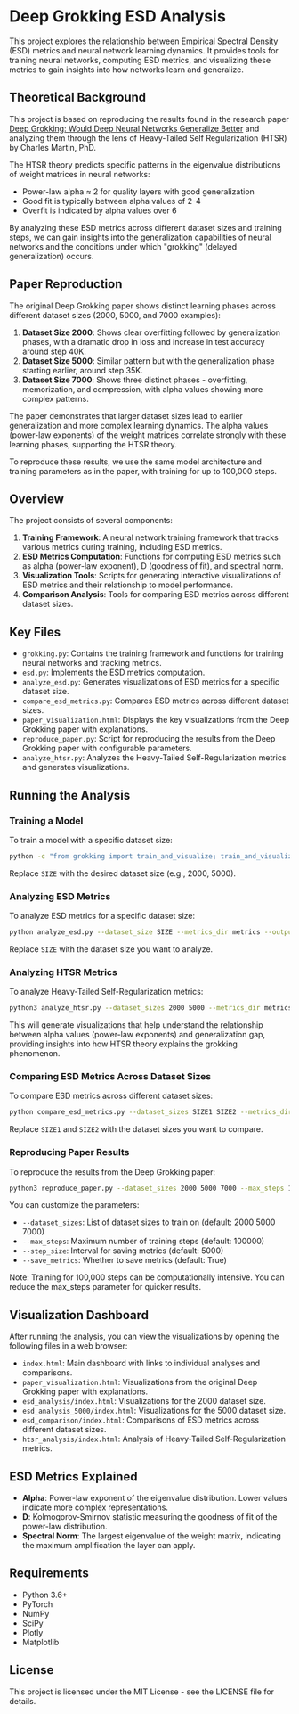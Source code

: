 # Deep Grokking ESD Analysis

This project explores the relationship between Empirical Spectral Density (ESD) metrics and neural network learning dynamics. It provides tools for training neural networks, computing ESD metrics, and visualizing these metrics to gain insights into how networks learn and generalize.

## Theoretical Background

This project is based on reproducing the results found in the research paper [Deep Grokking: Would Deep Neural Networks Generalize Better](https://arxiv.org/html/2405.19454v1) and analyzing them through the lens of Heavy-Tailed Self Regularization (HTSR) by Charles Martin, PhD.

The HTSR theory predicts specific patterns in the eigenvalue distributions of weight matrices in neural networks:
- Power-law alpha ≈ 2 for quality layers with good generalization
- Good fit is typically between alpha values of 2-4
- Overfit is indicated by alpha values over 6

By analyzing these ESD metrics across different dataset sizes and training steps, we can gain insights into the generalization capabilities of neural networks and the conditions under which "grokking" (delayed generalization) occurs.

## Paper Reproduction

The original Deep Grokking paper shows distinct learning phases across different dataset sizes (2000, 5000, and 7000 examples):

1. **Dataset Size 2000**: Shows clear overfitting followed by generalization phases, with a dramatic drop in loss and increase in test accuracy around step 40K.
2. **Dataset Size 5000**: Similar pattern but with the generalization phase starting earlier, around step 35K.
3. **Dataset Size 7000**: Shows three distinct phases - overfitting, memorization, and compression, with alpha values showing more complex patterns.

The paper demonstrates that larger dataset sizes lead to earlier generalization and more complex learning dynamics. The alpha values (power-law exponents) of the weight matrices correlate strongly with these learning phases, supporting the HTSR theory.

To reproduce these results, we use the same model architecture and training parameters as in the paper, with training for up to 100,000 steps.

## Overview

The project consists of several components:

1. **Training Framework**: A neural network training framework that tracks various metrics during training, including ESD metrics.
2. **ESD Metrics Computation**: Functions for computing ESD metrics such as alpha (power-law exponent), D (goodness of fit), and spectral norm.
3. **Visualization Tools**: Scripts for generating interactive visualizations of ESD metrics and their relationship to model performance.
4. **Comparison Analysis**: Tools for comparing ESD metrics across different dataset sizes.

## Key Files

- `grokking.py`: Contains the training framework and functions for training neural networks and tracking metrics.
- `esd.py`: Implements the ESD metrics computation.
- `analyze_esd.py`: Generates visualizations of ESD metrics for a specific dataset size.
- `compare_esd_metrics.py`: Compares ESD metrics across different dataset sizes.
- `paper_visualization.html`: Displays the key visualizations from the Deep Grokking paper with explanations.
- `reproduce_paper.py`: Script for reproducing the results from the Deep Grokking paper with configurable parameters.
- `analyze_htsr.py`: Analyzes the Heavy-Tailed Self-Regularization metrics and generates visualizations.

## Running the Analysis

### Training a Model

To train a model with a specific dataset size:

```bash
python -c "from grokking import train_and_visualize; train_and_visualize(train_dataset_sizes=[SIZE], max_steps=10000, step_size=1000)"
```

Replace `SIZE` with the desired dataset size (e.g., 2000, 5000).

### Analyzing ESD Metrics

To analyze ESD metrics for a specific dataset size:

```bash
python analyze_esd.py --dataset_size SIZE --metrics_dir metrics --output_dir esd_analysis_SIZE
```

Replace `SIZE` with the dataset size you want to analyze.

### Analyzing HTSR Metrics

To analyze Heavy-Tailed Self-Regularization metrics:

```bash
python3 analyze_htsr.py --dataset_sizes 2000 5000 --metrics_dir metrics --output_dir htsr_analysis
```

This will generate visualizations that help understand the relationship between alpha values (power-law exponents) and generalization gap, providing insights into how HTSR theory explains the grokking phenomenon.

### Comparing ESD Metrics Across Dataset Sizes

To compare ESD metrics across different dataset sizes:

```bash
python compare_esd_metrics.py --dataset_sizes SIZE1 SIZE2 --metrics_dir metrics --output_dir esd_comparison
```

Replace `SIZE1` and `SIZE2` with the dataset sizes you want to compare.

### Reproducing Paper Results

To reproduce the results from the Deep Grokking paper:

```bash
python3 reproduce_paper.py --dataset_sizes 2000 5000 7000 --max_steps 100000 --step_size 5000
```

You can customize the parameters:
- `--dataset_sizes`: List of dataset sizes to train on (default: 2000 5000 7000)
- `--max_steps`: Maximum number of training steps (default: 100000)
- `--step_size`: Interval for saving metrics (default: 5000)
- `--save_metrics`: Whether to save metrics (default: True)

Note: Training for 100,000 steps can be computationally intensive. You can reduce the max_steps parameter for quicker results.

## Visualization Dashboard

After running the analysis, you can view the visualizations by opening the following files in a web browser:

- `index.html`: Main dashboard with links to individual analyses and comparisons.
- `paper_visualization.html`: Visualizations from the original Deep Grokking paper with explanations.
- `esd_analysis/index.html`: Visualizations for the 2000 dataset size.
- `esd_analysis_5000/index.html`: Visualizations for the 5000 dataset size.
- `esd_comparison/index.html`: Comparisons of ESD metrics across different dataset sizes.
- `htsr_analysis/index.html`: Analysis of Heavy-Tailed Self-Regularization metrics.

## ESD Metrics Explained

- **Alpha**: Power-law exponent of the eigenvalue distribution. Lower values indicate more complex representations.
- **D**: Kolmogorov-Smirnov statistic measuring the goodness of fit of the power-law distribution.
- **Spectral Norm**: The largest eigenvalue of the weight matrix, indicating the maximum amplification the layer can apply.

## Requirements

- Python 3.6+
- PyTorch
- NumPy
- SciPy
- Plotly
- Matplotlib

## License

This project is licensed under the MIT License - see the LICENSE file for details.
